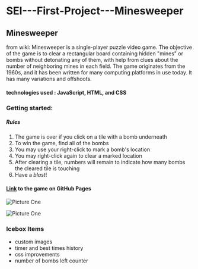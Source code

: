 # SEI---First-Project---Minesweeper

## Minesweeper

from wiki:
Minesweeper is a single-player puzzle video game. The objective of the game is to clear a rectangular board containing hidden "mines" or bombs without detonating any of them, with help from clues about the number of neighboring mines in each field. The game originates from the 1960s, and it has been written for many computing platforms in use today. It has many variations and offshoots.


#### technologies used : JavaScript, HTML, and CSS


### Getting started: 

##### Rules
1. The game is over if you click on a tile with a bomb underneath
2. To win the game, find all of the bombs
3. You may use your right-click to mark a bomb's location
4. You may right-click again to clear a marked location
5. After clearing a tile, numbers will remain to indicate how many bombs the cleared tile is touching
6. Have a *blast*!

#### [Link](https://jeremydurden.github.io/SEI---First-Project---Minesweeper/) to the game on GitHub Pages



![Picture One](https://i.imgur.com/0bxo738.png)

![Picture One](https://i.imgur.com/mNRVdhb.png)



### Icebox Items
* custom images
* timer and best times history
* css improvements
* number of bombs left counter